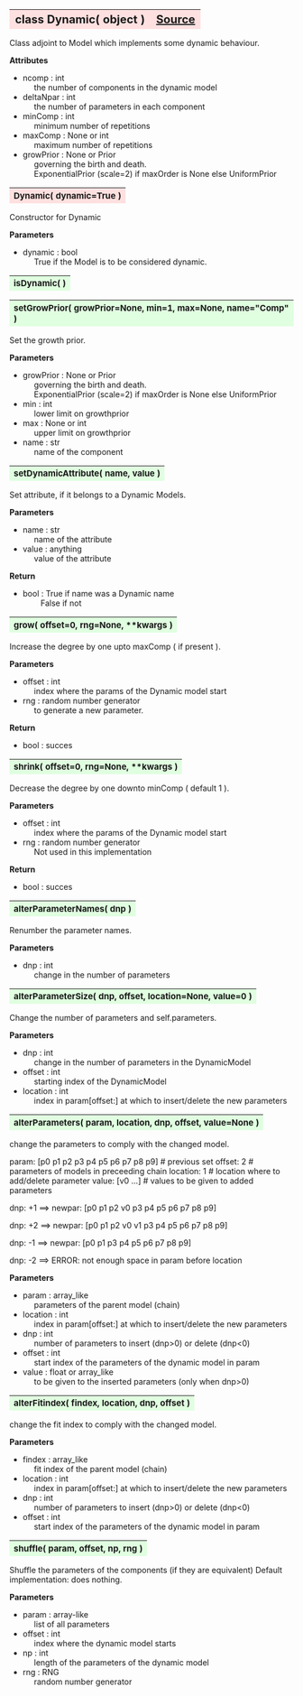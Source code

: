 ---
---
<br><br>

<a name="Dynamic"></a>
<table><thead style="background-color:#FFE0E0; width:100%; font-size:20px"><tr><th style="text-align:left">
<strong>class Dynamic(</strong> object )</th><th style="text-align:right"><a href=https://github.com/dokester/BayesicFitting/blob/master/BayesicFitting/source/Dynamic.py target=_blank>Source</a></th></tr></thead></table>

Class adjoint to Model which implements some dynamic behaviour.


<b>Attributes</b>

* ncomp  :  int
<br>&nbsp;&nbsp;&nbsp;&nbsp; the number of components in the dynamic model
* deltaNpar  :  int
<br>&nbsp;&nbsp;&nbsp;&nbsp; the number of parameters in each component
* minComp  :  int
<br>&nbsp;&nbsp;&nbsp;&nbsp; minimum number of repetitions
* maxComp  :  None or int
<br>&nbsp;&nbsp;&nbsp;&nbsp; maximum number of repetitions
* growPrior  :  None or Prior
<br>&nbsp;&nbsp;&nbsp;&nbsp; governing the birth and death.
<br>&nbsp;&nbsp;&nbsp;&nbsp; ExponentialPrior (scale=2) if  maxOrder is None else UniformPrior


<a name="Dynamic"></a>
<table><thead style="background-color:#FFE0E0; width:100%; font-size:15px"><tr><th style="text-align:left">
<strong>Dynamic(</strong> dynamic=True ) 
</th></tr></thead></table>

Constructor for Dynamic

<b>Parameters</b>

* dynamic :  bool
<br>&nbsp;&nbsp;&nbsp;&nbsp; True if the Model is to be considered dynamic.

<a name="isDynamic"></a>
<table><thead style="background-color:#E0FFE0; width:100%; font-size:15px"><tr><th style="text-align:left">
<strong>isDynamic(</strong> ) 
</th></tr></thead></table>

<a name="setGrowPrior"></a>
<table><thead style="background-color:#E0FFE0; width:100%; font-size:15px"><tr><th style="text-align:left">
<strong>setGrowPrior(</strong> growPrior=None, min=1, max=None, name="Comp" ) 
</th></tr></thead></table>
Set the growth prior.

<b>Parameters</b>

* growPrior  :  None or Prior
<br>&nbsp;&nbsp;&nbsp;&nbsp; governing the birth and death.
<br>&nbsp;&nbsp;&nbsp;&nbsp; ExponentialPrior (scale=2) if  maxOrder is None else UniformPrior
* min  :  int
<br>&nbsp;&nbsp;&nbsp;&nbsp; lower limit on growthprior
* max  :  None or int
<br>&nbsp;&nbsp;&nbsp;&nbsp; upper limit on growthprior
* name  :  str
<br>&nbsp;&nbsp;&nbsp;&nbsp; name of the component

<a name="setDynamicAttribute"></a>
<table><thead style="background-color:#E0FFE0; width:100%; font-size:15px"><tr><th style="text-align:left">
<strong>setDynamicAttribute(</strong> name, value ) 
</th></tr></thead></table>
Set attribute, if it belongs to a Dynamic Models.

<b>Parameters</b>

* name  :  str
<br>&nbsp;&nbsp;&nbsp;&nbsp; name of the attribute
* value  :  anything
<br>&nbsp;&nbsp;&nbsp;&nbsp; value of the attribute

<b>Return</b>

* bool  :  True if name was a Dynamic name
<br>&nbsp;&nbsp;&nbsp;&nbsp;&nbsp;&nbsp;&nbsp; False if not


<a name="grow"></a>
<table><thead style="background-color:#E0FFE0; width:100%; font-size:15px"><tr><th style="text-align:left">
<strong>grow(</strong> offset=0, rng=None, **kwargs )
</th></tr></thead></table>
Increase the degree by one upto maxComp ( if present ).

<b>Parameters</b>

* offset  :  int
<br>&nbsp;&nbsp;&nbsp;&nbsp; index where the params of the Dynamic model start
* rng  :  random number generator
<br>&nbsp;&nbsp;&nbsp;&nbsp; to generate a new parameter.

<b>Return</b>

* bool  :   succes


<a name="shrink"></a>
<table><thead style="background-color:#E0FFE0; width:100%; font-size:15px"><tr><th style="text-align:left">
<strong>shrink(</strong> offset=0, rng=None, **kwargs )
</th></tr></thead></table>
Decrease the degree by one downto minComp ( default 1 ).

<b>Parameters</b>

* offset  :  int
<br>&nbsp;&nbsp;&nbsp;&nbsp; index where the params of the Dynamic model start
* rng  :  random number generator
<br>&nbsp;&nbsp;&nbsp;&nbsp; Not used in this implementation

<b>Return</b>

* bool  :  succes


<a name="alterParameterNames"></a>
<table><thead style="background-color:#E0FFE0; width:100%; font-size:15px"><tr><th style="text-align:left">
<strong>alterParameterNames(</strong> dnp ) 
</th></tr></thead></table>
Renumber the parameter names.

<b>Parameters</b>

* dnp  :  int
<br>&nbsp;&nbsp;&nbsp;&nbsp; change in the number of parameters

<a name="alterParameterSize"></a>
<table><thead style="background-color:#E0FFE0; width:100%; font-size:15px"><tr><th style="text-align:left">
<strong>alterParameterSize(</strong> dnp, offset, location=None, value=0 ) 
</th></tr></thead></table>
Change the number of parameters and self.parameters.

<b>Parameters</b>

* dnp  :  int
<br>&nbsp;&nbsp;&nbsp;&nbsp; change in the number of parameters in the DynamicModel
* offset  :  int
<br>&nbsp;&nbsp;&nbsp;&nbsp; starting index of the DynamicModel
* location  :  int
<br>&nbsp;&nbsp;&nbsp;&nbsp; index in param[offset:] at which to insert/delete the new parameters

<a name="alterParameters"></a>
<table><thead style="background-color:#E0FFE0; width:100%; font-size:15px"><tr><th style="text-align:left">
<strong>alterParameters(</strong> param, location, dnp, offset, value=None ) 
</th></tr></thead></table>
change the parameters to comply with the changed model.

param:      [p0 p1 p2 p3 p4 p5 p6 p7 p8 p9]   # previous set
offset:     2           # parameters of models in preceeding chain
location:   1           # location where to add/delete parameter
value:      [v0 ...]    # values to be given to added parameters

dnp:        +1
==> newpar: [p0 p1 p2 v0 p3 p4 p5 p6 p7 p8 p9]

dnp:        +2
==> newpar: [p0 p1 p2 v0 v1 p3 p4 p5 p6 p7 p8 p9]

dnp:        -1
==> newpar: [p0 p1 p3 p4 p5 p6 p7 p8 p9]

dnp:        -2
==> ERROR: not enough space in param before location

<b>Parameters</b>

* param  :  array_like
<br>&nbsp;&nbsp;&nbsp;&nbsp; parameters of the parent model (chain)
* location  :  int
<br>&nbsp;&nbsp;&nbsp;&nbsp; index in param[offset:] at which to insert/delete the new parameters
* dnp  :  int
<br>&nbsp;&nbsp;&nbsp;&nbsp; number of parameters to insert (dnp>0) or delete (dnp<0)
* offset  :  int
<br>&nbsp;&nbsp;&nbsp;&nbsp; start index of the parameters of the dynamic model in param
* value  :  float or array_like
<br>&nbsp;&nbsp;&nbsp;&nbsp; to be given to the inserted parameters (only when dnp>0)


<a name="alterFitindex"></a>
<table><thead style="background-color:#E0FFE0; width:100%; font-size:15px"><tr><th style="text-align:left">
<strong>alterFitindex(</strong> findex, location, dnp, offset ) 
</th></tr></thead></table>
change the fit index to comply with the changed model.

<b>Parameters</b>

* findex  :  array_like
<br>&nbsp;&nbsp;&nbsp;&nbsp; fit index of the parent model (chain)
* location  :  int
<br>&nbsp;&nbsp;&nbsp;&nbsp; index in param[offset:] at which to insert/delete the new parameters
* dnp  :  int
<br>&nbsp;&nbsp;&nbsp;&nbsp; number of parameters to insert (dnp>0) or delete (dnp<0)
* offset  :  int
<br>&nbsp;&nbsp;&nbsp;&nbsp; start index of the parameters of the dynamic model in param

<a name="shuffle"></a>
<table><thead style="background-color:#E0FFE0; width:100%; font-size:15px"><tr><th style="text-align:left">
<strong>shuffle(</strong> param, offset, np, rng ) 
</th></tr></thead></table>
Shuffle the parameters of the components (if they are equivalent)
Default implementation: does nothing.

<b>Parameters</b>

* param  :  array-like
<br>&nbsp;&nbsp;&nbsp;&nbsp; list of all parameters
* offset  :  int
<br>&nbsp;&nbsp;&nbsp;&nbsp; index where the dynamic model starts
* np  :  int
<br>&nbsp;&nbsp;&nbsp;&nbsp; length of the parameters of the dynamic model
* rng  :  RNG
<br>&nbsp;&nbsp;&nbsp;&nbsp; random number generator

